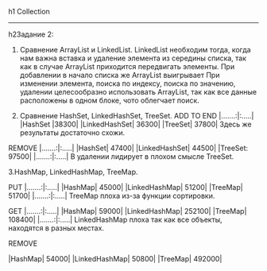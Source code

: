 h1 Collection
_________________________
h2Задание 2:

1. Сравнение ArrayList и LinkedList.
LinkedList необходим тогда, когда нам важна вставка и удаление элемента из середины списка, так как в случае ArrayList приходится передвигать элементы. 
При добавлении в начало списка же ArrayList выигрывает
При изменении элемента, поиска по индексу, поиска по значению, удалении целесообразно использовать ArrayList, так как все данные расположены в одном блоке, чото облегчает поиск.

2. Сравнение HashSet, LinkedHashSet, TreeSet.
ADD TO END
|.......:|:.....|
|HashSet |38300|
|LinkedHashSet| 36300|
|TreeSet| 37800|
Здесь же результаты достаточно схожи.

REMOVE
|.......:|:.....|
|HashSet| 47400|
|LinkedHashSet| 44500|
|TreeSet: 97500|
|.......:|:.....|
В удалении лидирует в плохом смысле TreeSet.

3.HashMap, LinkedHashMap, TreeMap.

PUT
|.......:|:.....|
|HashMap| 45000|
|LinkedHashMap| 51200|
|TreeMap| 51700|
|.......:|:.....|
TreeMap плоха из-за функции сортировки.

GET
|.......:|:.....|
|HashMap| 59000|
|LinkedHashMap| 252100|
|TreeMap| 108400|
|.......:|:.....|
LinkedHashMap плоха так как все объекты, находятся в разных местах.

REMOVE

|HashMap| 54000|
|LinkedHashMap| 50800|
|TreeMap| 492000|



